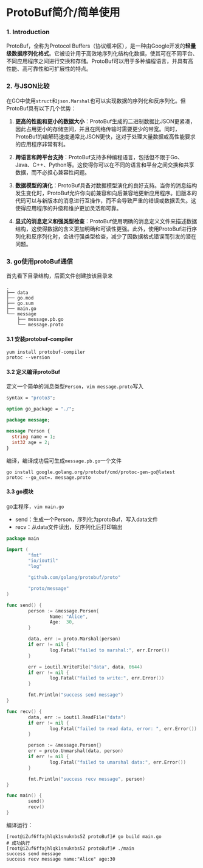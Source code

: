 # ProtoBuf简介/简单使用

### 1. Introduction

ProtoBuf，全称为Protocol Buffers（协议缓冲区），是一种由Google开发的**轻量级数据序列化格式**。它被设计用于高效地序列化结构化数据，使其可在不同平台、不同应用程序之间进行交换和存储。ProtoBuf可以用于多种编程语言，并具有高性能、高可靠性和可扩展性的特点。



### 2. 与JSON比较

在GO中使用`struct`和`json.Marshal`也可以实现数据的序列化和反序列化。但ProtoBuf具有以下几个优势：

1. **更高的性能和更小的数据大小**：ProtoBuf生成的二进制数据比JSON更紧凑，因此占用更小的存储空间，并且在网络传输时需要更少的带宽。同时，ProtoBuf的编解码速度通常比JSON更快，这对于处理大量数据或高性能要求的应用程序非常有利。

2. **跨语言和跨平台支持**：ProtoBuf支持多种编程语言，包括但不限于Go、Java、C++、Python等。这使得你可以在不同的语言和平台之间交换和共享数据，而不必担心兼容性问题。

3. **数据模型的演化**：ProtoBuf具备对数据模型演化的良好支持。当你的消息结构发生变化时，ProtoBuf允许你向前兼容和向后兼容地更新应用程序。旧版本的代码可以与新版本的消息进行互操作，而不会导致严重的错误或数据丢失。这使得应用程序的升级和维护更加灵活和可靠。

4. **显式的消息定义和强类型检查**：ProtoBuf使用明确的消息定义文件来描述数据结构，这使得数据的含义更加明确和可读性更强。此外，使用ProtoBuf进行序列化和反序列化时，会进行强类型检查，减少了因数据格式错误而引发的潜在问题。



### 3. go使用protoBuf通信

首先看下目录结构，后面文件创建按该目录来

```shell
.
├── data
├── go.mod
├── go.sum
├── main.go
└── message
    ├── message.pb.go
    └── message.proto
```

#### 3.1 安装protobuf-compiler

```shell
yum install protobuf-compiler
protoc --version
```

#### 3.2 定义编译protoBuf

定义一个简单的消息类型`Person`，`vim message.proto`写入

```protobuf
syntax = "proto3";

option go_package = "./";

package message;

message Person {
  string name = 1;
  int32 age = 2;
}
```

编译，编译成功后可生成`message.pb.go`一个文件

```
go install google.golang.org/protobuf/cmd/protoc-gen-go@latest
protoc --go_out=. message.proto
```

#### 3.3 go模块

go主程序，`vim main.go`

- send：生成一个Person，序列化为protoBuf，写入data文件
- recv：从data文件读出，反序列化后打印输出

```go
package main

import (
        "fmt"
        "io/ioutil"
        "log"

        "github.com/golang/protobuf/proto"

        "proto/message"
)

func send() {
        person := &message.Person{
                Name: "Alice",
                Age:  30,
        }

        data, err := proto.Marshal(person)
        if err != nil {
                log.Fatal("failed to marshal:", err.Error())
        }

        err = ioutil.WriteFile("data", data, 0644)
        if err != nil {
                log.Fatal("failed to write:", err.Error())
        }

        fmt.Println("success send message")
}

func recv() {
        data, err := ioutil.ReadFile("data")
        if err != nil {
                log.Fatal("failed to read data, error: ", err.Error())
        }

        person := &message.Person{}
        err = proto.Unmarshal(data, person)
        if err != nil {
                log.Fatal("failed to umarshal data:", err.Error())
        }

        fmt.Println("success recv message", person)
}

func main() {
        send()
        recv()
}
```

编译运行：

```shell
[root@iZuf6ffajhlqk1snuknbs5Z protoBuf]# go build main.go
# 成功执行
[root@iZuf6ffajhlqk1snuknbs5Z protoBuf]# ./main
success send message
success recv message name:"Alice" age:30
```

